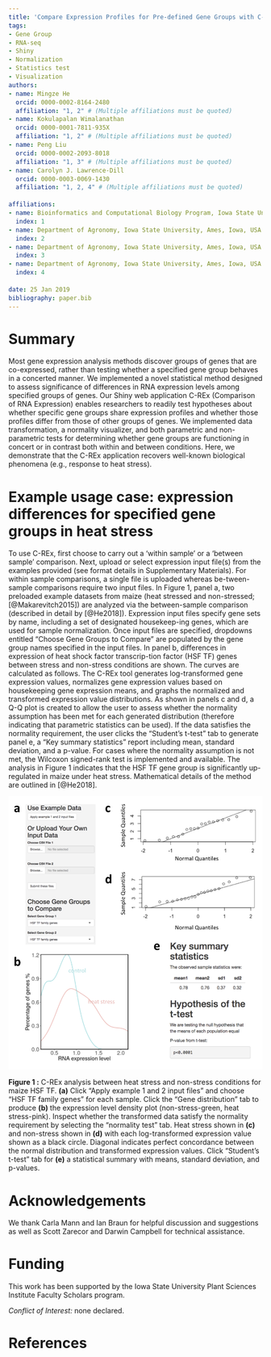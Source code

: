 ```yaml
---
title: 'Compare Expression Profiles for Pre-defined Gene Groups with C-REx'
tags:
- Gene Group
- RNA-seq
- Shiny
- Normalization
- Statistics test 
- Visualization 
authors:
- name: Mingze He
  orcid: 0000-0002-8164-2480
  affiliation: "1, 2" # (Multiple affiliations must be quoted)
- name: Kokulapalan Wimalanathan
  orcid: 0000-0001-7811-935X
  affiliation: "1, 2" # (Multiple affiliations must be quoted)
- name: Peng Liu
  orcid: 0000-0002-2093-8018
  affiliation: "1, 3" # (Multiple affiliations must be quoted)
- name: Carolyn J. Lawrence-Dill
  orcid: 0000-0003-0069-1430
  affiliation: "1, 2, 4" # (Multiple affiliations must be quoted)  
  
affiliations:
- name: Bioinformatics and Computational Biology Program, Iowa State University, Ames, Iowa, USA, 50011
  index: 1
- name: Department of Agronomy, Iowa State University, Ames, Iowa, USA 50011
  index: 2
- name: Department of Agronomy, Iowa State University, Ames, Iowa, USA 50011
  index: 3
- name: Department of Agronomy, Iowa State University, Ames, Iowa, USA 50011
  index: 4
  
date: 25 Jan 2019
bibliography: paper.bib
---
```


# Summary
Most gene expression analysis methods discover groups of genes that are co-expressed, rather than testing whether a specified gene group behaves in a concerted manner. We implemented a novel statistical method designed to assess significance of differences in RNA expression levels among specified groups of genes. Our Shiny web application C-REx (Comparison of RNA Expression) enables researchers to readily test hypotheses about whether specific gene groups share expression profiles and whether those profiles differ from those of other groups of genes. We implemented data transformation, a normality visualizer, and both parametric and non-parametric tests for determining whether gene groups are functioning in concert or in contrast both within and between conditions. Here, we demonstrate that the C-REx application recovers well-known biological phenomena (e.g., response to heat stress).

# Example usage case: expression differences for specified gene groups in heat stress
To use C-REx, first choose to carry out a ‘within sample’ or a ‘between sample’ comparison. Next, upload or select expression input file(s) from the examples provided (see format details in Supplementary Materials). For within sample comparisons, a single file is uploaded whereas be-tween-sample comparisons require two input files. In Figure 1, panel a, two preloaded example datasets from maize (heat stressed and non-stressed; [@Makarevitch2015]) are analyzed via the between-sample comparison (described in detail by [@He2018]). Expression input files specify gene sets by name, including a set of designated housekeep-ing genes, which are used for sample normalization. Once input files are specified, dropdowns entitled “Choose Gene Groups to Compare” are populated by the gene group names specified in the input files. 
In panel b, differences in expression of heat shock factor transcrip-tion factor (HSF TF) genes between stress and non-stress conditions are shown. The curves are calculated as follows. The C-REx tool generates log-transformed gene expression values, normalizes gene expression values based on housekeeping gene expression means, and graphs the normalized and transformed expression value distributions. As shown in panels c and d, a Q-Q plot is created to allow the user to assess whether the normality assumption has been met for each generated distribution (therefore indicating that parametric statistics can be used). If the data satisfies the normality requirement, the user clicks the “Student’s t-test” tab to generate panel e, a “Key summary statistics” report including mean, standard deviation, and a p-value. For cases where the normality assumption is not met, the Wilcoxon signed-rank test is implemented and available. The analysis in Figure 1 indicates that the HSF TF gene group is significantly up-regulated in maize under heat stress. Mathematical details of the method are outlined in [@He2018].

![](fig1.png)

**Figure 1 :** C-REx analysis between heat stress and non-stress conditions for maize HSF TF. **(a)** Click “Apply example 1 and 2 input files” and choose “HSF TF family genes” for each sample. Click the “Gene distribution” tab to produce **(b)** the expression level density plot (non-stress-green, heat stress-pink). Inspect whether the transformed data satisfy the normality requirement by selecting the “normality test” tab. Heat stress shown in **(c)** and non-stress shown in **(d)** with each log-transformed expression value shown as a black circle. Diagonal indicates perfect concordance between the normal distribution and transformed expression values. Click “Student’s t-test” tab for **(e)** a statistical summary with means, standard deviation, and p-values.

# Acknowledgements
We thank Carla Mann and Ian Braun for helpful discussion and suggestions as well as Scott Zarecor and Darwin Campbell for technical assistance.

# Funding
This work has been supported by the Iowa State University Plant Sciences Institute Faculty Scholars program.

_Conflict of Interest:_ none declared.



# References
